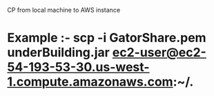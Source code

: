 CP from local machine to AWS instance 
 # Example :- scp -i GatorShare.pem underBuilding.jar ec2-user@ec2-54-193-53-30.us-west-1.compute.amazonaws.com:~/.